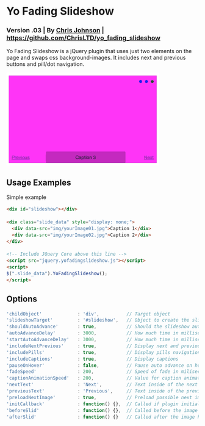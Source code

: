 # Yo Fading Slideshow
### Version .03 | By [Chris Johnson](http://chrisltd.com) | https://github.com/ChrisLTD/yo_fading_slideshow
Yo Fading Slideshow is a jQuery plugin that uses just two elements on the page and swaps css background-images. It includes next and previous buttons and pill/dot navigation.

![Animated Example](https://github.com/chrisltd/yo_fading_slideshow/raw/master/example.gif)

## Usage Examples
Simple example
```html
<div id="slideshow"></div>

<div class="slide_data" style="display: none;">
  <div data-src="img/yourImage01.jpg">Caption 1</div>
  <div data-src="img/yourImage02.jpg">Caption 2</div>
</div>

<!-- Include JQuery Core above this line -->
<script src="jquery.yofadingslideshow.js"></script>
<script>
$(".slide_data").YoFadingSlideshow();
</script>
```

## Options
```js
'childObject'             : 'div',          // Target object
'slideshowTarget'         : '#slideshow',   // Object to create the slideshow inside of
'shouldAutoAdvance'       : true,           // Should the slideshow auto advance
'autoAdvanceDelay'        : 3000,           // How much time in milliseconds between slides
'startAutoAdvanceDelay'   : 3000,           // How much time in milliseconds before auto-advancing starts
'includeNextPrevious'     : true,           // Display next and previous buttons
'includePills'            : true,           // Display pills navigation
'includeCaptions'         : true,           // Display captions
'pauseOnHover'            : false,          // Pause auto advance on hover
'fadeSpeed'               : 200,            // Speed of fade in miliseconds
'captionAnimationSpeed'   : 200,            // Value for caption animations
'nextText'                : 'Next',         // Text inside of the next link
'previousText'            : 'Previous',     // Text inside of the previous link
'preloadNextImage'        : true,           // Preload possible next image into hidden div
'initCallback'            : function() {},  // Called if plugin initialized on an object
'beforeSlid'              : function() {},  // Called before the image has changed
'afterSlid'               : function() {}   // Called after the image has changed
```
